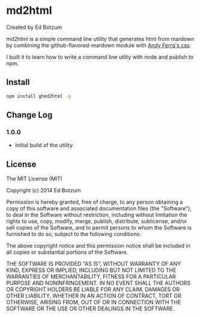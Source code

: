 md2html
=======

Created by Ed Botzum

md2html is a simple command line utility that generates html from mardown by combining the github-flavored-mardown module with [Andy Ferra's css](https://gist.github.com/andyferra/2554919#file-github-css).

I built it to learn how to write a command line utlity with node and publish to npm.

Install
-------

```bash
npm install ghmd2html -g
```

Change Log
------------------

### 1.0.0

 * Initial build of the utility.

License
------------------

The MIT License (MIT)

Copyright (c) 2014 Ed Botzum

Permission is hereby granted, free of charge, to any person obtaining a copy
of this software and associated documentation files (the "Software"), to deal
in the Software without restriction, including without limitation the rights
to use, copy, modify, merge, publish, distribute, sublicense, and/or sell
copies of the Software, and to permit persons to whom the Software is
furnished to do so, subject to the following conditions:

The above copyright notice and this permission notice shall be included in
all copies or substantial portions of the Software.

THE SOFTWARE IS PROVIDED "AS IS", WITHOUT WARRANTY OF ANY KIND, EXPRESS OR
IMPLIED, INCLUDING BUT NOT LIMITED TO THE WARRANTIES OF MERCHANTABILITY,
FITNESS FOR A PARTICULAR PURPOSE AND NONINFRINGEMENT. IN NO EVENT SHALL THE
AUTHORS OR COPYRIGHT HOLDERS BE LIABLE FOR ANY CLAIM, DAMAGES OR OTHER
LIABILITY, WHETHER IN AN ACTION OF CONTRACT, TORT OR OTHERWISE, ARISING FROM,
OUT OF OR IN CONNECTION WITH THE SOFTWARE OR THE USE OR OTHER DEALINGS IN
THE SOFTWARE.
